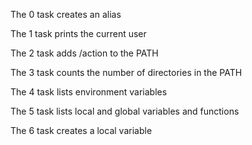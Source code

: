 The 0 task creates an alias

The 1 task prints the current user

The 2 task adds /action to the PATH

The 3 task counts the number of directories in the PATH

The 4 task lists environment variables

The 5 task lists local and global variables and functions

The 6 task creates a local variable

